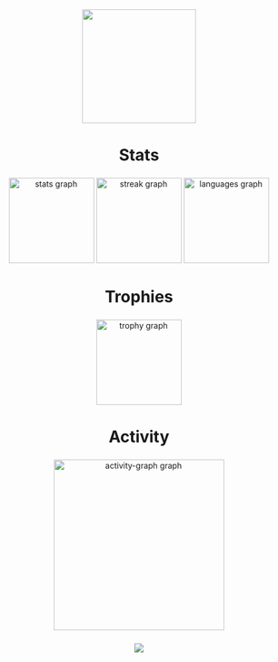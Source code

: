 <div align="center">
  <img height="200" src="https://i.ibb.co/nfvv7zb/6fae5ff4702cf368b88520a1ee38668d.png"  />
</div>

###

<h1 align="center">Stats</h1>

###

<div align="center">
  <img src="https://github-readme-stats.vercel.app/api?username=n-xtt&hide_title=false&hide_rank=false&show_icons=true&include_all_commits=true&count_private=true&disable_animations=false&theme=tokyonight&locale=en&hide_border=false&order=1" height="150" alt="stats graph"  />
  <img src="https://streak-stats.demolab.com?user=n-xtt&locale=en&mode=daily&theme=tokyonight&hide_border=false&border_radius=5&order=3" height="150" alt="streak graph"  />
  <img src="https://github-readme-stats.vercel.app/api/top-langs?username=n-xtt&locale=en&hide_title=false&layout=compact&card_width=320&langs_count=5&theme=tokyonight&hide_border=false&order=2" height="150" alt="languages graph"  />
</div>

###

<h1 align="center">Trophies</h1>

###

<div align="center">
  <img src="https://github-profile-trophy.vercel.app?username=n-xtt&theme=tokyonight&column=-1&row=1&margin-w=8&margin-h=8&no-bg=false&no-frame=false&order=4" height="150" alt="trophy graph"  />
</div>

###

<h1 align="center">Activity</h1>

###

<div align="center">
  <img src="https://github-readme-activity-graph.vercel.app/graph?username=n-xtt&radius=16&theme=react&area=true&order=5" height="300" alt="activity-graph graph"  />
</div>

###

<div align="center">
  <img src="https://visitor-badge.laobi.icu/badge?page_id=n-xtt.n-xtt&left_text=Profile%20Views"  />
</div>

###
